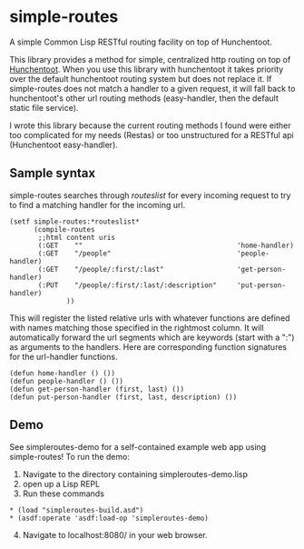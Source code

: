 simple-routes
=============

A simple Common Lisp RESTful routing facility on top of Hunchentoot.

This library provides a method for simple, centralized http routing on top of [Hunchentoot](http://weitz.de/hunchentoot/ "Hunchentoot at Weitz.de").  When you use this library with hunchentoot it takes priority over the default hunchentoot routing system but does not replace it.  If simple-routes does not match a handler to a given request, it will fall back to hunchentoot's other url routing methods (easy-handler, then the default static file service).

I wrote this library because the current routing methods I found were either too complicated for my needs (Restas) or too unstructured for a RESTful api (Hunchentoot easy-handler).

Sample syntax
-------------

simple-routes searches through *routeslist* for every incoming request to try to find a matching handler for the incoming url.  

```
(setf simple-routes:*routeslist*
      (compile-routes 
       ;;html content uris
       (:GET    ""                                      'home-handler)
       (:GET    "/people"                               'people-handler)
       (:GET    "/people/:first/:last"                  'get-person-handler)
       (:PUT    "/people/:first/:last/:description"     'put-person-handler)
              ))
```

This will register the listed relative urls with whatever functions are defined with names matching those specified in the rightmost column.  It will automatically forward the url segments which are keywords (start with a ":") as arguments to the handlers.  Here are corresponding function signatures for the url-handler functions.

```
(defun home-handler () ())
(defun people-handler () ())
(defun get-person-handler (first, last) ())
(defun put-person-handler (first, last, description) ())
```

Demo
----

See simpleroutes-demo for a self-contained example web app using simple-routes!
To run the demo:

1. Navigate to the directory containing simpleroutes-demo.lisp
2. open up a Lisp REPL
3. Run these commands
 ```
 * (load "simpleroutes-build.asd")
 * (asdf:operate 'asdf:load-op 'simpleroutes-demo)
 ```

4. Navigate to localhost:8080/ in your web browser.
